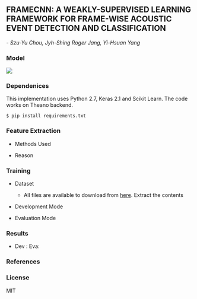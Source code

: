 <h2> FRAMECNN: A WEAKLY-SUPERVISED LEARNING FRAMEWORK FOR FRAME-WISE ACOUSTIC EVENT DETECTION AND CLASSIFICATION </h2>

*- Szu-Yu Chou, Jyh-Shing Roger Jang, Yi-Hsuan Yang*

<h3> Model </h3>

<img src= "https://github.com/akshitac8/Summaries/blob/master/FrameCNN/C-ab3GBXkAAbefX.jpg" width="">
<h3> Dependenices </h3>

This implementation uses Python 2.7, Keras 2.1 and Scikit Learn. The code works on Theano backend.

```
$ pip install requirements.txt
```
<h3> Feature Extraction </h3>

- Methods Used

- Reason

<h3> Training </h3>

- Dataset
    - All files are available to download from [here](http://www.cs.tut.fi/sgn/arg/dcase2016/task-acoustic-scene-classification). Extract the contents
    
- Development Mode

- Evaluation Mode

<h3> Results </h3>

- Dev :                                                         Eva: 

<h3> References </h3>

<h3> License </h3>

MIT










